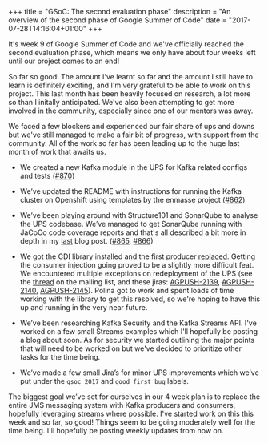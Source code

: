 +++
title = "GSoC: The second evaluation phase"
description = "An overview of the second phase of Google Summer of Code"
date = "2017-07-28T14:16:04+01:00"
+++

It's week 9 of Google Summer of Code and we've officially reached the second evaluation phase, which means we only have about four weeks left until our project comes to an end!

So far so good! The amount I've learnt so far and the amount I still have to learn is definitely exciting, and I'm very grateful to be able to work on this project. This last month has been heavily focused on research, a lot more so than I initally anticipated. We've also been attempting to get more involved in the community, especially since one of our mentors was away. 

We faced a few blockers and experienced our fair share of ups and downs but we've still managed to make a fair bit of progress, with support from the community. 
All of the work so far has been leading up to the huge last month of work that awaits us. 

* We created a new Kafka module in the UPS for Kafka related configs and tests ([#870](https://github.com/aerogear/aerogear-unifiedpush-server/pull/870)) 

* We’ve updated the README with instructions for running the Kafka cluster on Openshift using templates by the enmasse project  ([#862](https://github.com/aerogear/aerogear-unifiedpush-server/pull/862))

* We’ve been playing around with Structure101 and SonarQube to analyse the UPS codebase. We’ve managed to get SonarQube running with JaCoCo code coverage reports and that's all described a bit more in depth in my [last](https://dimitraz.github.io/blog/post/ups-metrics/) blog post. ([#865](https://github.com/aerogear/aerogear-unifiedpush-server/pull/865), [#866](https://github.com/aerogear/aerogear-unifiedpush-server/pull/866))

* We got the CDI library installed and the first producer [replaced](https://github.com/aerogear/aerogear-unifiedpush-server/pull/860). Getting the consumer injection going proved to be a slightly more difficult feat. We encountered multiple exceptions on redeployment of the UPS (see the [thread](http://lists.jboss.org/pipermail/aerogear-dev/2017-July/012899.html) on the mailing list, and these jiras: [AGPUSH-2139](https://issues.jboss.org/browse/AGPUSH-2139), [AGPUSH-2140](https://issues.jboss.org/browse/AGPUSH-2140), [AGPUSH-2145](https://issues.jboss.org/browse/AGPUSH-2145)). Polina got to work and spent loads of time working with the library to get this resolved, so we're hoping to have this up and running in the very near future.

* We’ve been researching Kafka Security and the Kafka Streams API. I've worked on a few small Streams examples which I'll hopefully be posting a blog about soon. As for security we started outlining the major points that will need to be worked on but we've decided to prioritize other tasks for the time being.

* We’ve made a few small Jira’s for minor UPS improvements which we’ve put under the `gsoc_2017` and `good_first_bug` labels.


The biggest goal we’ve set for ourselves in our 4 week plan is to replace the entire JMS messaging system with Kafka producers and consumers, hopefully leveraging streams where possible. I've started work on this this week and so far, so good! Things seem to be going moderately well for the time being. I'll hopefully be posting weekly updates from now on.
